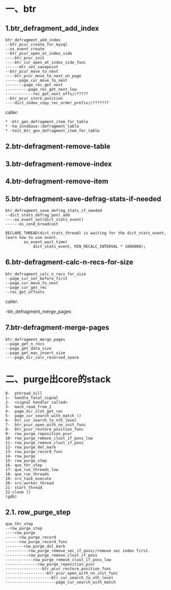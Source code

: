 # 一、btr
## 1.btr_defragment_add_index


	btr_defragment_add_index
	--btr_pcur_create_for_mysql
	--os_event_create
	--btr_pcur_open_at_index_side
	----btr_pcur_init
	----btr_cur_open_at_index_side_func
	------mtr_set_savepoint
	--btr_pcur_move_to_next
	----btr_pcur_move_to_next_on_page
	------page_cur_move_to_next
	--------page_rec_get_next
	----------page_rec_get_next_low
	------------rec_get_next_offs//?????
	--btr_pcur_store_position
	----dict_index_copy_rec_order_prefix//???????


caller:

	* -btr_gen_defragment_item_for_table
	* -ha_innobase::defragment_table
	* -test_btr_gen_defragment_item_for_table



## 2.btr-defragment-remove-table

## 3.btr-defragment-remove-index

## 4.btr-defragment-remove-item

## 5.btr-defragment-save-defrag-stats-if-needed

	btr_defragment_save_defrag_stats_if_needed
	--dict_stats_defrag_pool_add
	----os_event_set(dict_stats_event)
	------os_cond_broadcast
	
	DECLARE_THREAD(dict_stats_thread) is waiting for the dict_stats_event, learn how to use event.
	        os_event_wait_time(
	            dict_stats_event, MIN_RECALC_INTERVAL * 1000000);  
            
## 6.btr-defragment-calc-n-recs-for-size

	btr_defragment_calc_n_recs_for_size
	--page_cur_set_before_first
	--page_cur_move_to_next
	--page_cur_get_rec
	--rec_get_offsets

caller:

-btr_defragment_merge_pages


## 7.btr-defragment-merge-pages

	btr_defragment_merge_pages
	--page_get_n_recs
	--page_get_data_size
	--page_get_max_insert_size
	----page_dir_calc_reserved_space


# 二、purge出core的stack

	0-  pthread_kill 
	1-  handle_fatal_signal 
	2-  <signal handler called>
	3-  mach_read_from_2 
	4-  page_dir_slot_get_rec 
	5-  page_cur_search_with_match ()
	6-  btr_cur_search_to_nth_level 
	7-  btr_pcur_open_with_no_init_func
	8-  btr_pcur_restore_position_func 
	9-  row_purge_reposition_pcur
	10- row_purge_remove_clust_if_poss_low 
	11- row_purge_remove_clust_if_poss 
	12- row_purge_del_mark 
	13- row_purge_record_func
	14- row_purge 
	15- row_purge_step
	16- que_thr_step 
	17- que_run_threads_low
	18- que_run_threads
	19- srv_task_execute 
	20- srv_worker_thread 
	21- start_thread 
	22-clone () 
	(gdb)


## 2.1. row_purge_step
	que_thr_step
	--row_purge_step
	----row_purge
	------row_purge_record
	------row_purge_record_func
	--------row_purge_del_mark
	----------row_purge_remove_sec_if_poss//remove sec index first.
	----------row_purge_remove_clust_if_poss
	------------row_purge_remove_clust_if_poss_low
	--------------row_purge_reposition_pcur
	----------------btr_pcur_restore_position_func
	------------------btr_pcur_open_with_no_init_func
	--------------------btr_cur_search_to_nth_level
	----------------------page_cur_search_with_match







































